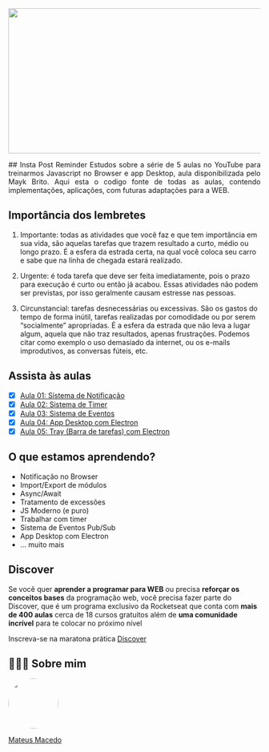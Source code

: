 <img src="https://www.gomarketingschool.com.br/wp-content/uploads/elementor/thumbs/INSTAGRAM-STORIES-ovr0xt8adzhczrn63s9c72pk150ltgocaauqmak7ro.jpg" width="780" height="290">
<p align="justify">
## Insta Post Reminder
Estudos sobre a série de 5 aulas no YouTube para treinarmos Javascript no Browser e app Desktop, aula disponibilizada pelo Mayk Brito. Aqui esta o codigo fonte de todas as aulas, contendo implementações, aplicações, com futuras adaptações para a WEB.

## Importância dos lembretes

1. Importante: todas as atividades que você faz e que tem importância em sua vida, são aquelas tarefas que trazem resultado a curto, médio ou longo prazo. É a esfera da estrada certa, na qual você coloca seu carro e sabe que na linha de chegada estará realizado.

2. Urgente: é toda tarefa que deve ser feita imediatamente, pois o prazo para execução é curto ou então já acabou. Essas atividades não podem ser previstas, por isso geralmente causam estresse nas pessoas.

3. Circunstancial: tarefas desnecessárias ou excessivas. São os gastos do tempo de forma inútil, tarefas realizadas por comodidade ou por serem “socialmente” apropriadas. É a esfera da estrada que não leva a lugar algum, aquela que não traz resultados, apenas frustrações. Podemos citar como exemplo o uso demasiado da internet, ou os e-mails improdutivos, as conversas fúteis, etc.
</p>

## Assista às aulas
- [x] [Aula 01: Sistema de Notificação](https://www.youtube.com/watch?v=Mhd6x2Z-F_w)
- [x] [Aula 02: Sistema de Timer](https://youtu.be/MJAwA2rICzs)
- [x] [Aula 03: Sistema de Eventos](https://youtu.be/y5xhkvl2Jmc)
- [x] [Aula 04: App Desktop com Electron](https://youtu.be/3qTkfnBhBVU)
- [x] [Aula 05: Tray (Barra de tarefas) com Electron](https://youtu.be/XEjclRuUIxU)

## O que estamos aprendendo?

* Notificação no Browser
* Import/Export de módulos
* Async/Await
* Tratamento de excessões
* JS Moderno (e puro)
* Trabalhar com timer
* Sistema de Eventos Pub/Sub
* App Desktop com Electron
* ... muito mais

## Discover

Se você quer **aprender a programar para WEB** ou precisa **reforçar os conceitos bases** da programação web, você precisa fazer parte do Discover, que é um programa exclusivo da Rocketseat que conta com **mais de 400 aulas** cerca de 18 cursos gratuitos além de **uma comunidade incrível** para te colocar no próximo nível

Inscreva-se na maratona prática [Discover](https://maratonadiscover.rocketseat.com.br)

## 👨🏻‍🚀 Sobre mim
<a href="https://www.linkedin.com/in/mateus-macedo-937a32163/">
 <img style="border-radius:50%" width="100px; "src="https://avatars.githubusercontent.com/u/63172367?s=460&u=11fd26ea8a7f5663d7707d7ef254e4f8bfca1b05&v=4"/>
 <p>Mateus Macedo</p>
</a>


